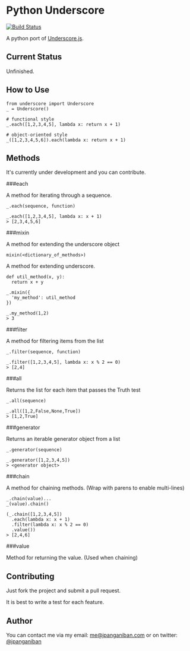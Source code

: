 Python Underscore
=================

[![Build Status](https://secure.travis-ci.org/jpanganiban/python-underscore.png?branch=master)](http://travis-ci.org/jpanganiban/python-underscore)

A python port of [Underscore.js][underscore].

Current Status
--------------

Unfinished.

How to Use
----------

    from underscore import Underscore
    _ = Underscore()

    # functional style
    _.each([1,2,3,4,5], lambda x: return x + 1)

    # object-oriented style
    _([1,2,3,4,5,6]).each(lambda x: return x + 1)


Methods
-------

It's currently under development and you can contribute.

###each

A method for iterating through a sequence.

    _.each(sequence, function)

    _.each([1,2,3,4,5], lambda x: x + 1)
    > [2,3,4,5,6]
    
###mixin

A method for extending the underscore object

    mixin(<dictionary_of_methods>)

A method for extending underscore.

    def util_method(x, y):
      return x + y

    _.mixin({
      'my_method': util_method
    })

    _.my_method(1,2)
    > 3

###filter

A method for filtering items from the list

    _.filter(sequence, function)

    _.filter([1,2,3,4,5], lambda x: x % 2 == 0)
    > [2,4]

###all

Returns the list for each item that passes the Truth test

    _.all(sequence)

    _.all([1,2,False,None,True])
    > [1,2,True]

###generator

Returns an iterable generator object from a list

    _.generator(sequence)

    _.generator([1,2,3,4,5])
    > <generator object>

###chain

A method for chaining methods. (Wrap with parens to enable multi-lines)

    _.chain(value)...
    _(value).chain()

    (_.chain([1,2,3,4,5])
      .each(lambda x: x + 1)
      .filter(lambda x: x % 2 == 0)
      .value())
    > [2,4,6]

###value

Method for returning the value. (Used when chaining)



Contributing
------------

Just fork the project and submit a pull request.

It is best to write a test for each feature.


Author
------

You can contact me via my email: [me@jpanganiban.com][mail]
or on twitter: [@jpanganiban][twitter]


[underscore]: http://underscorejs.org/
[mail]: mailto:me@jpanganiban.com
[twitter]: http://www.twitter.com/jpanganiban
